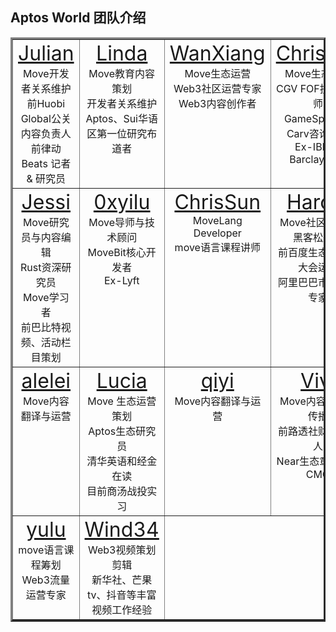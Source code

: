 ## Aptos World 团队介绍
<table border="3">
    <tr>
        <td width=20% valign="top">
            <center>
                <font size = 6>
                    <a href="https://twitter.com/web3julian">Julian</a>
                </font>
                <br/>
                Move开发者关系维护<br/>
                前Huobi Global公关内容负责人<br/>
                前律动 Beats 记者 & 研究员
            </center>
        </td>
        <td width=20% valign="top">
            <center>
                <font size = 6>
                    <a href="https://twitter.com/linda_guagua">Linda</a>
                </font>
                <br/>
                Move教育内容策划<br/>
                开发者关系维护<br/>
                Aptos、Sui华语区第一位研究布道者
            </center>
        </td>
        <td width=20% valign="top">
            <center>
                <font size = 6>
                    <a href="https://twitter.com/JasmineWeb3">WanXiang</a>
                </font>
                <br/>
                Move生态运营<br/>
                Web3社区运营专家<br/>
                Web3内容创作者
            </center>
        </td>
        <td width=20% valign="top">
            <center>
                <font size = 6>
                    <a href="https://twitter.com/Bambibeer1">Christina</a>
                    </font>
                <br/>
                Move生态运营<br/>
                CGV FOF投资分析师<br/>
                GameSpace、Carv咨询顾问<br/>
                Ex-IBD at Barclays UK
            </center>
        </td>
            <td width=20% valign="top">
            <center>
                <font size = 6>
                    <a href="https://twitter.com/jolestar">Jelestar</a>
                    </font>
                <br/>
                Move导师与技术顾问<br/>
                Move Language Contributor<br/>
                Starcoin Core Developer<br/>
                WestarLabs Chief Architect
            </center>
        </td>
    </tr>
    <tr>
        <td width=20% valign="top">
            <center>
                <font size = 6>
                    <a href="https://twitter.com/Longdefi1">Jessi</a>
                </font>
                <br/>
                Move研究员与内容编辑<br/>
                Rust资深研究员<br/>
                Move学习者<br/>
                前巴比特视频、活动栏目策划
            </center>
        </td>
        <td width=20% valign="top">
            <center>
                <font size = 6>
                    <a href="https://twitter.com/0xyilu">0xyilu</a>
                </font>
                <br/>
                Move导师与技术顾问<br/>
                MoveBit核心开发者<br>
                Ex-Lyft
            </center>
        </td>
        <td width=20% valign="top">
            <center>
                <font size = 6>
                    <a href="https://twitter.com/chrissun12138">ChrisSun</a>
                </font>
                <br/>
                MoveLang Developer<br/>
                move语言课程讲师
            </center>
        </td>
        <td width=20% valign="top">
            <center>
                <font size = 6>
                    <a href="https://twitter.com/haroldxuu_">Harold</a>
                </font>
                <br/>
                Move社区产品与黑客松运营<br/>
                前百度生态开发者大会运营<br/>
                阿里巴巴市场营销专家
            </center>
        </td>
        <td width=20% valign="top">
            <center>
                <font size = 6>
                    <a href="https://twitter.com/gentlebreeze007">MengHuo</a>
                </font>
                <br/>
                Move生态社区运营<br/>
                数字游民<br/>
                瓦猫之夏的活动共建者<br/>
                自媒体和社群运营达人
            </center>
        </td>
    </tr>
    <tr>
        <td width=20% valign="top">
            <center>
                <font size = 6>
                    <a href="https://twitter.com/alalei_">alelei</a>
                </font>
                <br/>
                Move内容翻译与运营
            </center>
        </td>
        <td width=20% valign="top">
            <center>
                <font size = 6>
                    <a href="https://twitter.com/no_buscando">Lucia</a>
                </font>
                <br/>
                Move 生态运营策划<br/>
                Aptos生态研究员<br/>
                清华英语和经金在读<br/>
                目前商汤战投实习
            </center>
        </td>
        <td width=20% valign="top">
            <center>
                <font size = 6>
                    <a href="https://twitter.com/qiyixx7171">qiyi</a>
                </font>
                <br/>
                Move内容翻译与运营
            </center>
        </td>
        <td width=20% valign="top">
            <center>
                <font size = 6>
                    <a href="https://twitter.com/vivilinsv">Vivi</a>
                </font>
                <br/>
                Move内容制作与传播<br/>
                前路透社财经主持人<br/>
                Near生态章鱼网络CMO
            </center>
        </td>
        <td width=20% valign="top">
            <center>
                <font size = 6>
                    <a href="./">Chloe</a>
                </font>
                <br/>
                内容翻译与运营<br/>
                北大汇丰企业管理硕士
            </center>
        </td>
    </tr>
    </td>
    <tr>
        <td width=20% valign="top">
            <center>
                <font size = 6>
                    <a href="./">yulu</a>
                </font>
                <br/>
                move语言课程筹划<br/>
                Web3流量运营专家
            </center>
        </td>
        <td width=20% valign="top">
            <center>
                <font size = 6>
                    <a href="./">Wind34</a>
                </font>
                <br/>
                Web3视频策划剪辑<br/>
                新华社、芒果tv、抖音等丰富视频工作经验
            </center>
        </td>
    </tr>
</table>